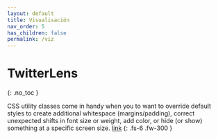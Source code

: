 ```yaml
---
layout: default
title: Visualisación
nav_order: 5
has_children: false
permalink: /viz
---
```


# TwitterLens
{: .no_toc }

CSS utility classes come in handy when you to want to override default styles to create additional whitespace (margins/padding), correct unexpected shifts in font size or weight, add color, or hide (or show) something at a specific screen size. [link](/tesis/twitterlens-app/index.html)
{: .fs-6 .fw-300 }

